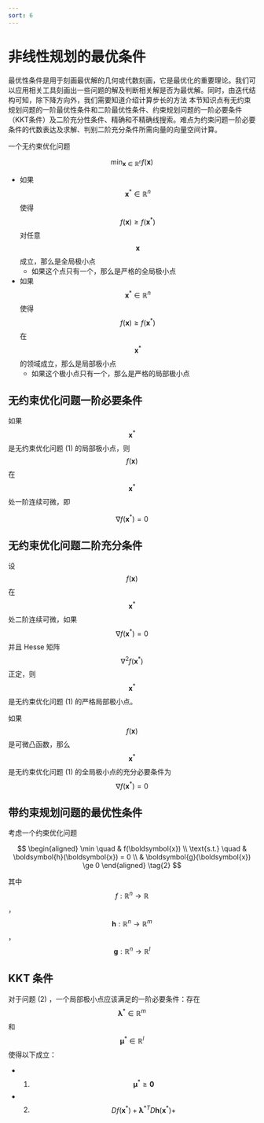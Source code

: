 ```yaml
---
sort: 6
---
```

# 非线性规划的最优条件

最优性条件是用于刻画最优解的几何或代数刻画，它是最优化的重要理论。我们可以应用相关工具刻画出一些问题的解及判断相关解是否为最优解。同时，由迭代结构可知，除下降方向外，我们需要知道介绍计算步长的方法 本节知识点有无约束规划问题的一阶最优性条件和二阶最优性条件、约束规划问题的一阶必要条件（KKT条件）及二阶充分性条件、精确和不精确线搜索。难点为约束问题一阶必要条件的代数表达及求解、判别二阶充分条件所需向量的向量空间计算。

一个无约束优化问题 

$$ \min_{\boldsymbol{x} \in \mathbb{R}^n} f(\boldsymbol{x}) \tag{1} $$

- 如果 $$ \boldsymbol{x}^* \in \mathbb{R}^n $$ 使得 $$ f(\boldsymbol{x}) \ge f(\boldsymbol{x}^*) $$ 对任意 $$ \boldsymbol{x} $$ 成立，那么是全局极小点
  - 如果这个点只有一个，那么是严格的全局极小点
- 如果 $$ \boldsymbol{x}^* \in \mathbb{R}^n $$ 使得 $$ f(\boldsymbol{x}) \ge f(\boldsymbol{x}^*) $$ 在 $$ \boldsymbol{x}^* $$ 的领域成立，那么是局部极小点
  - 如果这个极小点只有一个，那么是严格的局部极小点

## 无约束优化问题一阶必要条件

如果 $$ \boldsymbol{x}^* $$ 是无约束优化问题 (1) 的局部极小点，则 $$ f(\boldsymbol{x}) $$ 在 $$ \boldsymbol{x}^* $$ 处一阶连续可微，即

$$ \nabla f(\boldsymbol{x}^*) = 0 $$

## 无约束优化问题二阶充分条件

设 $$ f(\boldsymbol{x}) $$ 在 $$ \boldsymbol{x}^* $$ 处二阶连续可微，如果 $$ \nabla f(\boldsymbol{x}^*) = 0 $$ 并且 Hesse 矩阵 $$ \nabla^2 f (\boldsymbol{x}^*) $$ 正定，则 $$ \boldsymbol{x}^* $$ 是无约束优化问题 (1) 的严格局部极小点。

如果 $$ f(\boldsymbol{x}) $$ 是可微凸函数，那么 $$ \boldsymbol{x}^* $$ 是无约束优化问题 (1) 的全局极小点的充分必要条件为 $$ \nabla f(\boldsymbol{x}^*) = 0 $$

## 带约束规划问题的最优性条件

考虑一个约束优化问题

$$
\begin{aligned}
    \min \quad & f(\boldsymbol{x}) \\
    \text{s.t.} \quad & \boldsymbol{h}(\boldsymbol{x}) = 0 \\
    & \boldsymbol{g}(\boldsymbol{x}) \ge 0
\end{aligned}
\tag{2}
$$

其中 $$ f:\mathbb{R}^n \to \mathbb{R} $$ ，$$ \boldsymbol{h}:\mathbb{R}^n \to \mathbb{R}^m $$ ， $$ \boldsymbol{g}: \mathbb{R}^n \to \mathbb{R}^l $$

## KKT 条件

对于问题 (2) ，一个局部极小点应该满足的一阶必要条件：存在 $$ \boldsymbol{\lambda}^* \in \mathbb{R}^m $$ 和 $$ \boldsymbol{\mu}^* \in \mathbb{R}^l $$ 使得以下成立：
- 1. $$ \boldsymbol{\mu}^* \ge \boldsymbol{0} $$
- 2. $$ D f(\boldsymbol{x}^*) + \boldsymbol{\lambda}^{* T} D \boldsymbol{h}(\boldsymbol{x}^*) +  $$


